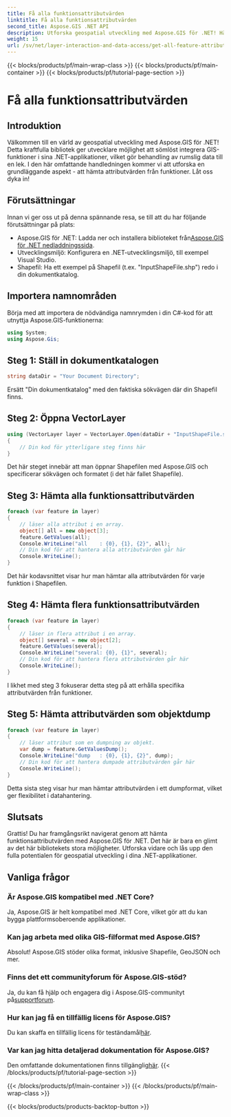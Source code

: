```yaml
---
title: Få alla funktionsattributvärden
linktitle: Få alla funktionsattributvärden
second_title: Aspose.GIS .NET API
description: Utforska geospatial utveckling med Aspose.GIS för .NET! Hämta funktionsattributvärden sömlöst. Ladda ner nu för ett rumsligt kodningsäventyr.
weight: 15
url: /sv/net/layer-interaction-and-data-access/get-all-feature-attribute-values/
---
```


{{< blocks/products/pf/main-wrap-class >}}
{{< blocks/products/pf/main-container >}}
{{< blocks/products/pf/tutorial-page-section >}}

# Få alla funktionsattributvärden

## Introduktion
Välkommen till en värld av geospatial utveckling med Aspose.GIS för .NET! Detta kraftfulla bibliotek ger utvecklare möjlighet att sömlöst integrera GIS-funktioner i sina .NET-applikationer, vilket gör behandling av rumslig data till en lek. I den här omfattande handledningen kommer vi att utforska en grundläggande aspekt - att hämta attributvärden från funktioner. Låt oss dyka in!
## Förutsättningar
Innan vi ger oss ut på denna spännande resa, se till att du har följande förutsättningar på plats:
-  Aspose.GIS för .NET: Ladda ner och installera biblioteket från[Aspose.GIS för .NET nedladdningssida](https://releases.aspose.com/gis/net/).
- Utvecklingsmiljö: Konfigurera en .NET-utvecklingsmiljö, till exempel Visual Studio.
- Shapefil: Ha ett exempel på Shapefil (t.ex. "InputShapeFile.shp") redo i din dokumentkatalog.
## Importera namnområden
Börja med att importera de nödvändiga namnrymden i din C#-kod för att utnyttja Aspose.GIS-funktionerna:
```csharp
using System;
using Aspose.Gis;
```
## Steg 1: Ställ in dokumentkatalogen
```csharp
string dataDir = "Your Document Directory";
```
Ersätt "Din dokumentkatalog" med den faktiska sökvägen där din Shapefil finns.
## Steg 2: Öppna VectorLayer
```csharp
using (VectorLayer layer = VectorLayer.Open(dataDir + "InputShapeFile.shp", Drivers.Shapefile))
{
    // Din kod för ytterligare steg finns här
}
```
Det här steget innebär att man öppnar Shapefilen med Aspose.GIS och specificerar sökvägen och formatet (i det här fallet Shapefile).
## Steg 3: Hämta alla funktionsattributvärden
```csharp
foreach (var feature in layer)
{
    // läser alla attribut i en array.
    object[] all = new object[3];
    feature.GetValues(all);
    Console.WriteLine("all    : {0}, {1}, {2}", all);
    // Din kod för att hantera alla attributvärden går här
    Console.WriteLine();
}
```
Det här kodavsnittet visar hur man hämtar alla attributvärden för varje funktion i Shapefilen.
## Steg 4: Hämta flera funktionsattributvärden
```csharp
foreach (var feature in layer)
{
    // läser in flera attribut i en array.
    object[] several = new object[2];
    feature.GetValues(several);
    Console.WriteLine("several: {0}, {1}", several);
    // Din kod för att hantera flera attributvärden går här
    Console.WriteLine();
}
```
I likhet med steg 3 fokuserar detta steg på att erhålla specifika attributvärden från funktioner.
## Steg 5: Hämta attributvärden som objektdump
```csharp
foreach (var feature in layer)
{
    // läser attribut som en dumpning av objekt.
    var dump = feature.GetValuesDump();
    Console.WriteLine("dump   : {0}, {1}, {2}", dump);
    // Din kod för att hantera dumpade attributvärden går här
    Console.WriteLine();
}
```
Detta sista steg visar hur man hämtar attributvärden i ett dumpformat, vilket ger flexibilitet i datahantering.
## Slutsats
Grattis! Du har framgångsrikt navigerat genom att hämta funktionsattributvärden med Aspose.GIS för .NET. Det här är bara en glimt av det här bibliotekets stora möjligheter. Utforska vidare och lås upp den fulla potentialen för geospatial utveckling i dina .NET-applikationer.
## Vanliga frågor
### Är Aspose.GIS kompatibel med .NET Core?
Ja, Aspose.GIS är helt kompatibel med .NET Core, vilket gör att du kan bygga plattformsoberoende applikationer.
### Kan jag arbeta med olika GIS-filformat med Aspose.GIS?
Absolut! Aspose.GIS stöder olika format, inklusive Shapefile, GeoJSON och mer.
### Finns det ett communityforum för Aspose.GIS-stöd?
 Ja, du kan få hjälp och engagera dig i Aspose.GIS-communityt på[supportforum](https://forum.aspose.com/c/gis/33).
### Hur kan jag få en tillfällig licens för Aspose.GIS?
 Du kan skaffa en tillfällig licens för teständamål[här](https://purchase.aspose.com/temporary-license/).
### Var kan jag hitta detaljerad dokumentation för Aspose.GIS?
 Den omfattande dokumentationen finns tillgänglig[här](https://reference.aspose.com/gis/net/).
{{< /blocks/products/pf/tutorial-page-section >}}

{{< /blocks/products/pf/main-container >}}
{{< /blocks/products/pf/main-wrap-class >}}

{{< blocks/products/products-backtop-button >}}
